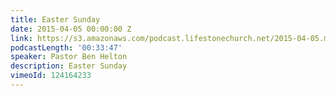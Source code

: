 ```yaml
---
title: Easter Sunday
date: 2015-04-05 00:00:00 Z
link: https://s3.amazonaws.com/podcast.lifestonechurch.net/2015-04-05.mp3
podcastLength: '00:33:47'
speaker: Pastor Ben Helton
description: Easter Sunday
vimeoId: 124164233
---
```


